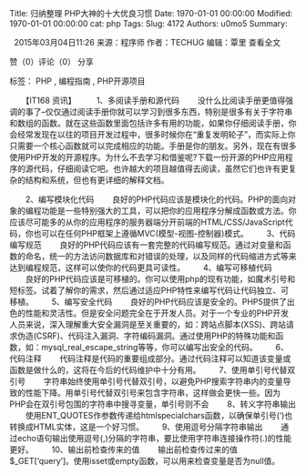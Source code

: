 Title: 归纳整理 PHP大神的十大优良习惯
Date: 1970-01-01 00:00:00
Modified: 1970-01-01 00:00:00
cat: php
Tags: 
Slug: 4172
Authors: u0mo5 
Summary: 

 
2015年03月04日11:26 来源：程序师 作者：TECHUG 编辑：覃里 查看全文


赞（0）评论（0） 分享

标签： PHP , 编程指南 , PHP开源项目


　　【IT168 资讯】 
　　1、多阅读手册和源代码
　　没什么比阅读手册更值得强调的事了–仅仅通过阅读手册你就可以学习到很多东西，特别是很多有关于字符串和数组的函数。就在这些函数里面包括许多有用的功能，如果你仔细阅读手册，你会经常发现在以往的项目开发过程中，很多时候你在“重复发明轮子”，而实际上你只需要一个核心函数就可以完成相应的功能。手册是你的朋友。另外，现在有很多使用PHP开发的开源程序。为什么不去学习和借鉴呢?下载一份开源的PHP应用程序的源代码，仔细阅读它吧。也许越大的项目越值得去阅读，虽然它们也许有更复杂的结构和系统，但也有更详细的解释文档。

　　2、编写模块化代码
　　良好的PHP代码应该是模块化的代码。PHP的面向对象的编程功能是一些特别强大的工具，可以把你的应用程序分解成函数或方法。你应该尽可能多的从你的应用程序的服务器端分开前端的HTML/CSS/JavaScript代码，你也可以在任何PHP框架上遵循MVC(模型-视图-控制器)模式。
　　3、代码编写规范
　　良好的PHP代码应该有一套完整的代码编写规范。通过对变量和函数的命名，统一的方法访问数据库和对错误的处理，以及同样的代码缩进方式等来达到编程规范，这样可以使你的代码更具可读性。
　　4、编写可移植代码
　　良好的PHP代码应该是可移植的。你可以使用php的现有功能，如魔术引号和短标签。试着了解你的需求，然后通过适应PHP特性来编写代码让代码独立、可移植。
　　5、编写安全代码
　　良好的PHP代码应该是安全的。PHP5提供了出色的性能和灵活性。但是安全问题完全在于开发人员。对于一个专业的PHP开发人员来说，深入理解重大安全漏洞是至关重要的，如：跨站点脚本(XSS)、跨站请求伪造(CSRF)、代码注入漏洞、字符编码漏洞。通过使用PHP的特殊功能和函数，如：mysql_real_escape_string等等，你可以编写出安全的代码。
　　6、代码注释
　　代码注释是代码的重要组成部分。通过代码注释可以知道该变量或函数是做什么的，这将在今后的代码维护中十分有用。
　　7、使用单引号代替双引号
　　字符串始终使用单引号代替双引号，以避免PHP搜索字符串内的变量导致的性能下降。用单引号代替双引号来包含字符串，这样做会更快一些。因为PHP会在双引号包围的字符串中搜寻变量，单引号则不会
　　8、转义字符串输出
　　使用ENT_QUOTES作参数传递给htmlspecialchars函数，以确保单引号(‘)也转换成HTML实体，这是一个好习惯。
　　9、使用逗号分隔字符串输出
　　通过echo语句输出使用逗号(,)分隔的字符串，要比使用字符串连接操作符(.)的性能更好。
　　10、输出前检查传来的值
　　输出前检查传过来的值$_GET[‘query’]。使用isset或empty函数，可以用来检查变量是否为null值。

